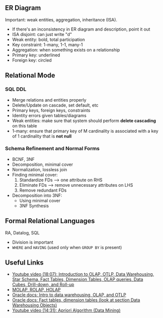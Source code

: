 ## ER Diagram

Important: weak entities, aggregation, inheritance (ISA).

- If there's an inconsistency in ER diagram and description, point it out
- ISA disjoint: can just write "d"
- Weak entity: bold, total participation
- Key constraint: 1-many, 1-1, many-1
- Aggregation: when something exists on a relationship
- Primary key: underlined
- Foreign key: circled

## Relational Mode

### SQL DDL

- Merge relations and entities properly
- Delete/Update on cascade, set default, etc
- Primary keys, foreign keys, constraints
- Identity errors given tables/diagrams
- Weak entities: make sure that system should perform **delete cascading** on this table
- 1-many: ensure that primary key of M cardinality is associated with a key of 1 cardinality that is **not null**

### Schema Refinement and Normal Forms

- BCNF, 3NF
- Decomposition, minimal cover
- Normalization, lossless join
- Finding minimal cover:
  1. Standardize FDs —> one attribute on RHS
  2. Eliminate FDs —> remove unnecessary attributes on LHS
  3. Remove redundant FDs
- Decomposition into 3NF:
  - Using minimal cover
  - 3NF Synthesis

## Formal Relational Languages

RA, Datalog, SQL

- Division is important
- `WHERE` and `HAVING` (used only when `GROUP BY` is present)



## Useful Links

- [Youtube video (18:07): Introduction to OLAP, OTLP, Data Warehousing, Star Schema, Fact Tables, Dimension Tables, OLAP queries, Data Cubes, Drill-down, and Roll-up](https://www.youtube.com/watch?v=1Qdf5c_nmtw)
- [MOLAP, ROLAP, HOLAP](https://en.wikipedia.org/wiki/Online_analytical_processing#Types)
- [Oracle docs: Intro to data warehousing, OLAP, and OTLP](https://docs.oracle.com/cd/B10500_01/server.920/a96520/concept.htm)
- [Oracle docs: Fact tables, dimension tables (look at section Data Warehousing Objects)](https://docs.oracle.com/cd/B10500_01/server.920/a96520/logical.htm)
- [Youtube video (14:31): Apriori Algorithm (Data Mining)](https://www.youtube.com/watch?v=Hk1zFOMLTrw)